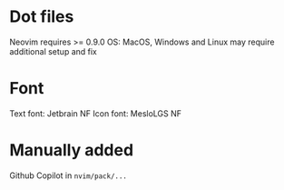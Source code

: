 # Dot files

Neovim requires >= 0.9.0
OS: MacOS, Windows and Linux may require additional setup and fix

# Font

Text font: Jetbrain NF
Icon font: MesloLGS NF

# Manually added

Github Copilot in `nvim/pack/...`
